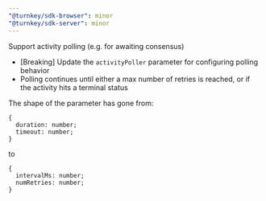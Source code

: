 ```yaml
---
"@turnkey/sdk-browser": minor
"@turnkey/sdk-server": minor
---
```


Support activity polling (e.g. for awaiting consensus)

- [Breaking] Update the `activityPoller` parameter for configuring polling behavior
- Polling continues until either a max number of retries is reached, or if the activity hits a terminal status

The shape of the parameter has gone from:

```
{
  duration: number;
  timeout: number;
}
```

to

```
{
  intervalMs: number;
  numRetries: number;
}
```
